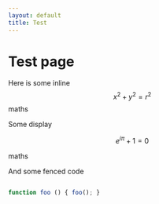 ```yaml
---
layout: default
title: Test
---
```


# Test page

Here is some inline $$x^2 + y^2 = r^2$$ maths

Some display

$$e^{i\pi} + 1 = 0$$

maths

And some fenced code

```javascript

function foo () { foo(); }

```
